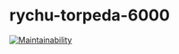 # rychu-torpeda-6000
[![Maintainability](https://api.codeclimate.com/v1/badges/55ab683d4a237cb2341c/maintainability)](https://codeclimate.com/github/co0lster/rychu-torpeda-6000/maintainability)
